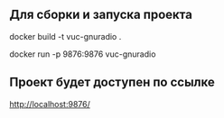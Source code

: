 ## Для сборки и запуска проекта

docker build -t vuc-gnuradio .

docker run -p 9876:9876 vuc-gnuradio

## Проект будет доступен по ссылке

[http://localhost:9876/](http://localhost:9876/)